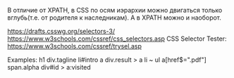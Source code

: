 В отличие от XPATH, в CSS по осям иэрархии можно двигаться только вглубь(т.е. от родителя к наследникам). А в XPATH можно и наоборот.

https://drafts.csswg.org/selectors-3/
https://www.w3schools.com/cssref/css_selectors.asp
CSS Selector Tester: https://www.w3schools.com/cssref/trysel.asp

Examples:
h1
div.tagline
li#intro a
div.result > a
li ~ ul
a[href$=".pdf"]
span.alpha div#id > a:visited